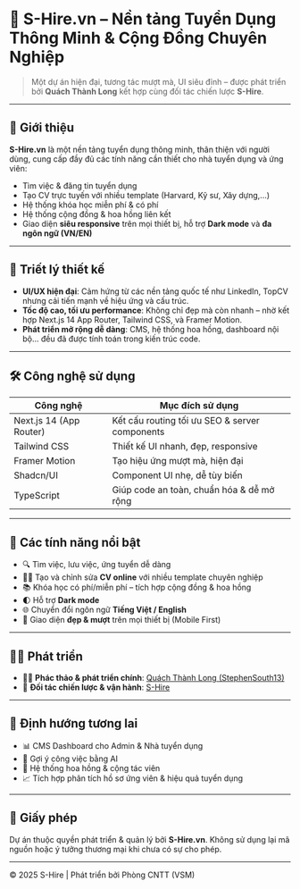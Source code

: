 # 🚀 S-Hire.vn – Nền tảng Tuyển Dụng Thông Minh & Cộng Đồng Chuyên Nghiệp

> Một dự án hiện đại, tương tác mượt mà, UI siêu đỉnh – được phát triển bởi **Quách Thành Long** kết hợp cùng đối tác chiến lược **S-Hire**.

---

## 🌟 Giới thiệu

**S-Hire.vn** là một nền tảng tuyển dụng thông minh, thân thiện với người dùng, cung cấp đầy đủ các tính năng cần thiết cho nhà tuyển dụng và ứng viên:

- Tìm việc & đăng tin tuyển dụng
- Tạo CV trực tuyến với nhiều template (Harvard, Kỹ sư, Xây dựng,...)
- Hệ thống khóa học miễn phí & có phí
- Hệ thống cộng đồng & hoa hồng liên kết
- Giao diện **siêu responsive** trên mọi thiết bị, hỗ trợ **Dark mode** và **đa ngôn ngữ (VN/EN)**

---

## 🧠 Triết lý thiết kế

- **UI/UX hiện đại**: Cảm hứng từ các nền tảng quốc tế như LinkedIn, TopCV nhưng cải tiến mạnh về hiệu ứng và cấu trúc.
- **Tốc độ cao, tối ưu performance**: Không chỉ đẹp mà còn nhanh – nhờ kết hợp Next.js 14 App Router, Tailwind CSS, và Framer Motion.
- **Phát triển mở rộng dễ dàng**: CMS, hệ thống hoa hồng, dashboard nội bộ... đều đã được tính toán trong kiến trúc code.

---

## 🛠️ Công nghệ sử dụng

| Công nghệ           | Mục đích sử dụng                         |
|--------------------|-------------------------------------------|
| Next.js 14 (App Router) | Kết cấu routing tối ưu SEO & server components |
| Tailwind CSS       | Thiết kế UI nhanh, đẹp, responsive       |
| Framer Motion      | Tạo hiệu ứng mượt mà, hiện đại           |
| Shadcn/UI          | Component UI nhẹ, dễ tùy biến            |
| TypeScript         | Giúp code an toàn, chuẩn hóa & dễ mở rộng |

---

## 🎯 Các tính năng nổi bật

- 🔍 Tìm việc, lưu việc, ứng tuyển dễ dàng
- 🧑‍💻 Tạo và chỉnh sửa **CV online** với nhiều template chuyên nghiệp
- 📚 Khóa học có phí/miễn phí – tích hợp cộng đồng & hoa hồng
- 🌓 Hỗ trợ **Dark mode**
- 🌐 Chuyển đổi ngôn ngữ **Tiếng Việt / English**
- 📱 Giao diện **đẹp & mượt** trên mọi thiết bị (Mobile First)

---

## 👨‍💻 Phát triển

- 👨‍🎨 **Phác thảo & phát triển chính**: [Quách Thành Long (StephenSouth13)](https://github.com/StephenSouth13)
- 🤝 **Đối tác chiến lược & vận hành**: [S-Hire](https://s-hire.vn)

---

## 🔮 Định hướng tương lai

- 📊 CMS Dashboard cho Admin & Nhà tuyển dụng
- 🤖 Gợi ý công việc bằng AI
- 💸 Hệ thống hoa hồng & cộng tác viên
- 📈 Tích hợp phân tích hồ sơ ứng viên & hiệu quả tuyển dụng

---

## 📝 Giấy phép

Dự án thuộc quyền phát triển & quản lý bởi **S-Hire.vn**. Không sử dụng lại mã nguồn hoặc ý tưởng thương mại khi chưa có sự cho phép.

---

© 2025 S-Hire | Phát triển bởi Phòng CNTT (VSM)
